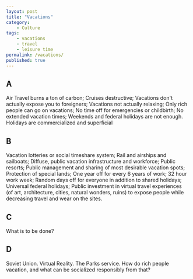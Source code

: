 ```yaml
---
layout: post
title: "Vacations"
category:
    - Culture
tags:
    - vacations
    - travel
    - leisure time
permalink: /vacations/
published: true
---
```


## A

Air Travel burns a ton of carbon; Cruises destructive; Vacations don't actually expose you to foreigners; Vacations not actually relaxing; Only rich people can go on vacations; No time off for emergencies or childbirth; No extended vacation times; Weekends and federal holidays are not enough. Holidays are commercialized and superficial

## B

Vacation lotteries or social timeshare system; Rail and airships and sailboats; Diffuse, public vacation infrastructure and workforce; Public resorts; Public management and sharing of most desirable vacation spots; Protection of special lands; One year off for every 6 years of work; 32 hour work week; Random days off for everyone in addition to shared holidays; Universal federal holidays; Public investment in virtual travel experiences (of art, architecture, cities, natural wonders, ruins) to expose people while decreasing travel and wear on the sites.

## C

What is to be done?

## D

Soviet Union. Virtual Reality. The Parks service. How do rich people vacation, and what can be socialized responsibly from that?